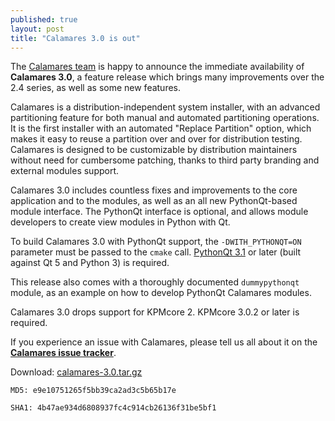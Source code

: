 ```yaml
---
published: true
layout: post
title: "Calamares 3.0 is out"
---
```

The [Calamares team](https://calamares.io/team/) is happy to announce the immediate availability of **Calamares 3.0**, a feature release which brings many improvements over the 2.4 series, as well as some new features.

Calamares is a distribution-independent system installer, with an advanced partitioning feature for both manual and automated partitioning operations. It is the first installer with an automated "Replace Partition" option, which makes it easy to reuse a partition over and over for distribution testing. Calamares is designed to be customizable by distribution maintainers without need for cumbersome patching, thanks to third party branding and external modules support.

<!--more-->

Calamares 3.0 includes countless fixes and improvements to the core application and to the modules, as well as an all new PythonQt-based module interface. The PythonQt interface is optional, and allows module developers to create view modules in Python with Qt.

To build Calamares 3.0 with PythonQt support, the `-DWITH_PYTHONQT=ON` parameter must be passed to the `cmake` call. [PythonQt 3.1](http://pythonqt.sourceforge.net/) or later (built against Qt 5 and Python 3) is required.

This release also comes with a thoroughly documented `dummypythonqt` module, as an example on how to develop PythonQt Calamares modules.

Calamares 3.0 drops support for KPMcore 2. KPMcore 3.0.2 or later is required.

If you experience an issue with Calamares, please tell us all about it on the [**Calamares issue tracker**](https://calamares.io/bugs/).

Download: [calamares-3.0.tar.gz](https://github.com/calamares/calamares/releases/download/v3.0/calamares-3.0.tar.gz)

`MD5: e9e10751265f5bb39ca2ad3c5b65b17e`

`SHA1: 4b47ae934d6808937fc4c914cb26136f31be5bf1`
